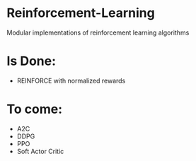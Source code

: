 # Reinforcement-Learning
Modular implementations of reinforcement learning algorithms

# Is Done:
- REINFORCE with normalized rewards

# To come:
- A2C
- DDPG
- PPO
- Soft Actor Critic
